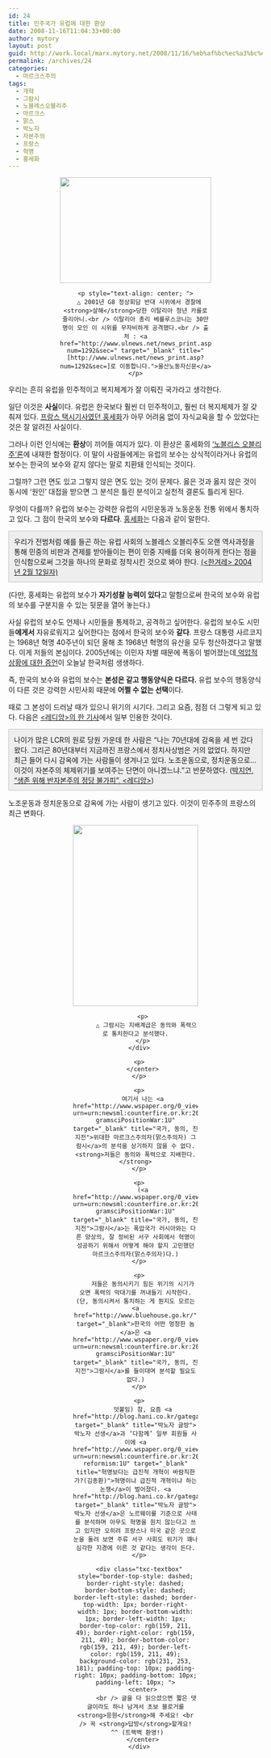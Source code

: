 ```yaml
---
id: 24
title: 민주국가 유럽에 대한 환상
date: 2008-11-16T11:04:33+00:00
author: mytory
layout: post
guid: http://work.local/marx.mytory.net/2008/11/16/%eb%af%bc%ec%a3%bc%ea%b5%ad%ea%b0%80-%ec%9c%a0%eb%9f%bd%ec%97%90-%eb%8c%80%ed%95%9c-%ed%99%98%ec%83%81/
permalink: /archives/24
categories:
  - 마르크스주의
tags:
  - 개혁
  - 그람시
  - 노블레스오블리주
  - 마르크스
  - 맑스
  - 박노자
  - 자본주의
  - 프랑스
  - 혁명
  - 홍세화
---
```

<center>
  <div align="center" style="width:300px">
    <p>
      <img src="http://work.local/marx.mytory.net/wp-content/uploads/1/491feebf97548CH.jpg" class="aligncenter" width="300" height="209" alt="" filename="0102906a.jpg" filemime="" />
    </p>
    
    <p style="text-align: center; ">
      △ 2001년 G8 정상회담 반대 시위에서 경찰에 <strong>살해</strong>당한 이탈리아 청년 카를로 줄리아니.<br /> 이탈리아 총리 베를루스코니는 30만 명이 모인 이 시위를 무자비하게 공격했다.<br /> 출처 : <a href="http://www.ulnews.net/news_print.asp?num=1292&sec=" target="_blank" title="[http://www.ulnews.net/news_print.asp?num=1292&sec=]로 이동합니다.">울산노동자신문</a>
    </p>
  </div>
  
  <p>
    </center>
  </p>
  
  <p>
    우리는 흔히 유럽을 민주적이고 복지체계가 잘 이뤄진 국가라고 생각한다.
  </p>
  
  <p>
    일단 이것은 <strong>사실</strong>이다. 유럽은 한국보다 훨씬 더 민주적이고, 훨씬 더 복지체제가 잘 갖춰져 있다. <a href="http://www.hongsehwa.pe.kr/" target="_blank" title="홍세화의 아름다운 나라">프랑스 택시기사였던 홍세화</a>가 아무 어려움 없이 자식교육을 할 수 있었다는 것은 잘 알려진 사실이다.
  </p>
  
  <p>
    그러나 이런 인식에는 <strong>환상</strong>이 끼어들 여지가 있다. 이 환상은 홍세화의 <a href="http://www.hani.co.kr/section-001012000/2004/02/001012000200402111806201.html" target="_blank" title="‘노블레스 오블리주’의 조건">‘노블리스 오블리주’론</a>에 내재한 함정이다. 이 말이 사람들에게는 유럽의 보수는 상식적이라거나 유럽의 보수는 한국의 보수와 같지 않다는 말로 치환돼 인식되는 것이다.
  </p>
  
  <p>
    그럴까? 그런 면도 있고 그렇지 않은 면도 있는 것이 문제다. 옳은 것과 옳지 않은 것이 동시에 ‘원인’ 대접을 받으면 그 분석은 틀린 분석이고 실천적 결론도 틀리게 된다.
  </p>
  
  <p>
    무엇이 다를까? 유럽의 보수는 강력한 유럽의 시민운동과 노동운동 전통 위에서 통치하고 있다. 그 점이 한국의 보수와 <span class="Apple-style-span" style="font-weight: bold;">다르다</span>. <a href="http://www.hongsehwa.pe.kr/" target="_blank" title="홍세화의 아름다운 나라">홍세화</a>는 다음과 같이 말한다.
  </p>
  
  <div class="txc-textbox" style="border-top-style: solid; border-right-style: solid; border-bottom-style: solid; border-left-style: solid; border-top-width: 1px; border-right-width: 1px; border-bottom-width: 1px; border-left-width: 1px; border-top-color: rgb(193, 193, 193); border-right-color: rgb(193, 193, 193); border-bottom-color: rgb(193, 193, 193); border-left-color: rgb(193, 193, 193); background-color: rgb(238, 238, 238); padding-top: 10px; padding-right: 10px; padding-bottom: 10px; padding-left: 10px; ">
    우리가 전범처럼 예를 들곤 하는 유럽 사회의 노블레스 오블리주도 오랜 역사과정을 통해 민중의 비판과 견제를 받아들이는 편이 민중 지배를 더욱 용이하게 한다는 점을 인식함으로써 그것을 하나의 문화로 정착시킨 것으로 봐야 한다. <a href="http://www.hani.co.kr/section-001012000/2004/02/001012000200402111806201.html" target="_blank" title="‘노블레스 오블리주’의 조건">(&lt;한겨레&gt; 2004년 2월 12일자)</a>
  </div>
  
  <p>
    (다만, 홍세화는 유럽의 보수가 <strong>자기성찰 능력이 있다</strong>고 말함으로써 한국의 보수와 유럽의 보수를 구분지을 수 있는 뒷문을 열어 놓는다.)
  </p>
  
  <p>
    사실 유럽의 보수도 언제나 시민들을 통제하고, 공격하고 싶어한다. 유럽의 보수도 시민들<strong>에게서</strong> 자유로워지고 싶어한다는 점에서 한국의 보수와 <span class="Apple-style-span" style="font-weight: bold;">같다</span>. 프랑스 대통령 사르코지는 1968년 혁명 40주년이 되던 올해 초 1968년 혁명의 유산을 모두 청산하겠다고 말했다. 이게 저들의 본심이다. 2005년에는 이민자 차별 때문에 폭동이 벌어졌는데<a href="http://www.wspaper.org/0_view.php?urn=urn:newsml:counterfire.or.kr:20051109T000000+0900:d67-2018:1U" target="_blank" title="차별이 낳은 분노의 폭발"> 억압적 상황에 대한 증언</a>이 오늘날 한국처럼 생생하다.
  </p>
  
  <p>
    즉, 한국의 보수와 유럽의 보수는 <strong>본성은 같고 행동양식은 다르다.</strong> 유럽 보수의 행동양식이 다른 것은 강력한 시민사회 때문에 <strong>어쩔 수 없는 선택</strong>이다.
  </p>
  
  <p>
    때로 그 본성이 드러날 때가 있으니 위기의 시기다. 그리고 요즘, 점점 더 그렇게 되고 있다. 다음은 <a href="http://www.redian.org/news/articleView.html?idxno=11609" target="_blank" title="[생존 위해 반자본주의 정당 불가피]로 이동합니다.">&lt;레디앙&gt;의 한 기사</a>에서 일부 인용한 것이다.
  </p>
  
  <div class="txc-textbox" style="border-top-style: solid; border-right-style: solid; border-bottom-style: solid; border-left-style: solid; border-top-width: 1px; border-right-width: 1px; border-bottom-width: 1px; border-left-width: 1px; border-top-color: rgb(193, 193, 193); border-right-color: rgb(193, 193, 193); border-bottom-color: rgb(193, 193, 193); border-left-color: rgb(193, 193, 193); background-color: rgb(238, 238, 238); padding-top: 10px; padding-right: 10px; padding-bottom: 10px; padding-left: 10px; ">
    나이가 많은 LCR의 원로 당원 가운데 한 사람은 &#8220;나는 70년대에 감옥을 세 번 갔다 왔다. 그리곤 80년대부터 지금까진 프랑스에서 정치사상범은 거의 없었다. 하지만 최근 들어 다시 감옥에 가는 사람들이 생겨나고 있다. 노조운동으로, 정치운동으로&#8230; 이것이 자본주의 체제위기를 보여주는 단면이 아니겠느냐.&#8221;고 반문하였다. (<a href="http://www.redian.org/news/articleView.html?idxno=11609" target="_blank" title="[생존 위해 반자본주의 정당 불가피]로 이동합니다.">박지연, &#8220;생존 위해 반자본주의 정당 불가피&#8221;, &lt;레디앙&gt;</a>)
  </div>
  
  <p>
    노조운동과 정치운동으로 감옥에 가는 사람이 생기고 있다. 이것이 민주주의 프랑스의 최근 변화다.
  </p>
  
  <p>
    <center>
      <div align="center" style="width:248px">
        <p>
          <img src="http://work.local/marx.mytory.net/wp-content/uploads/1/491ffc98bfd84CH.jpg" class="aligncenter" width="248" height="358" alt="" filename="c66-gramsci.jpg" filemime="" />
        </p>
        
        <p>
          △ 그람시는 지배계급은 동의와 폭력으로 통치한다고 분석했다.
        </p>
      </div>
      
      <p>
        </center>
      </p>
      
      <p>
        여기서 나는 <a href="http://www.wspaper.org/0_view.php?urn=urn:newsml:counterfire.or.kr:20070425T043759%2B0900:c41-gramsciPositionWar:1U" target="_blank" title="국가, 동의, 진지전">위대한 마르크스주의자(맑스주의자) 그람시</a>의 분석을 상기하지 않을 수 없다. <strong>저들은 동의와 폭력으로 지배한다.</strong>
      </p>
      
      <p>
        (<a href="http://www.wspaper.org/0_view.php?urn=urn:newsml:counterfire.or.kr:20070425T043759%2B0900:c41-gramsciPositionWar:1U" target="_blank" title="국가, 동의, 진지전">그람시</a>는 폭압국가 러시아와는 다른 양상의, 잘 정비된 서구 사회에서 혁명이 성공하기 위해서 어떻게 해야 할지 고민했던 마르크스주의자(맑스주의자)다.)
      </p>
      
      <p>
        저들은 동의시키기 힘든 위기의 시기가 오면 폭력의 막대기를 꺼내들기 시작한다. (단, 동의시켜서 통치하는 게 뭔지도 모르는 <a href="http://www.bluehouse.go.kr/" target="_blank">한국의 어떤 멍청한 놈</a>은 <a href="http://www.wspaper.org/0_view.php?urn=urn:newsml:counterfire.or.kr:20070425T043759%2B0900:c41-gramsciPositionWar:1U" target="_blank" title="국가, 동의, 진지전">그람시</a>를 들이대며 분석할 필요도 없다.)
      </p>
      
      <p>
        덧붙임) 참, 요즘 <a href="http://blog.hani.co.kr/gategateparagate/" target="_blank" title="박노자 글방">박노자 선생</a>과 ‘다함께’ 일부 회원들 사이에 <a href="http://www.wspaper.org/0_view.php?urn=urn:newsml:counterfire.or.kr:20081106T045220%2B0900:cor12-reformism:1U" target="_blank" title="혁명보다는 급진적 개혁이 바람직한가?(김종환)">혁명이냐 급진적 개혁이냐 하는 논쟁</a>이 벌어졌다. <a href="http://blog.hani.co.kr/gategateparagate/" target="_blank" title="박노자 글방">박노자 선생</a>은 노르웨이를 기준으로 사태를 분석하며 아무도 혁명을 원치 않는다고 쓰고 있지만 오히려 프랑스나 미국 같은 곳으로 눈을 돌려 보면 주류 서구 사회도 위기가 꽤나 심각한 지경에 이른 것 같다는 생각이 든다.
      </p>
      
      <div class="txc-textbox" style="border-top-style: dashed; border-right-style: dashed; border-bottom-style: dashed; border-left-style: dashed; border-top-width: 1px; border-right-width: 1px; border-bottom-width: 1px; border-left-width: 1px; border-top-color: rgb(159, 211, 49); border-right-color: rgb(159, 211, 49); border-bottom-color: rgb(159, 211, 49); border-left-color: rgb(159, 211, 49); background-color: rgb(231, 253, 181); padding-top: 10px; padding-right: 10px; padding-bottom: 10px; padding-left: 10px; ">
        <center>
          <br /> 글을 다 읽으셨으면 짧은 댓글이라도 하나 남겨서 초보 블로거를 <strong>응원</strong>해 주세요! <br /> 꼭 <strong>답방</strong>할게요!  ^^ (트랙백 환영!)
        </center>
      </div>
